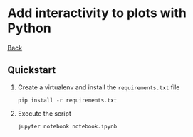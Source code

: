 # Add interactivity to plots with Python
[Back](../..)

## Quickstart

1. Create a virtualenv and install the `requirements.txt` file
    ```shell
    pip install -r requirements.txt
    ```
2. Execute the script
    ```shell
    jupyter notebook notebook.ipynb
    ```
